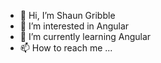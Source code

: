 - 👋 Hi, I’m Shaun Gribble
- 👀 I’m interested in Angular
- 🌱 I’m currently learning Angular
- 📫 How to reach me ...

<!---
ShaGrib/ShaGrib is a ✨ special ✨ repository because its `README.md` (this file) appears on your GitHub profile.
You can click the Preview link to take a look at your changes.
--->
